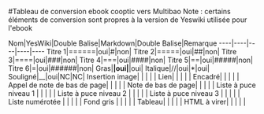 #Tableau de conversion ebook cooptic vers Multibao
Note : certains éléments de conversion sont propres à la version de Yeswiki utilisée pour l'ebook


Nom|YesWiki|Double Balise|Markdown|Double Balise|Remarque
----|----|----|----|----
Titre 1|======|oui|#|non|
Titre 2|=====|oui|##|non|
Titre 3|====|oui|###|non|
Titre 4|===|oui|####|non|
Titre 5|==|oui|#####|non|
Titre 6|=|oui|######|non|
Gras|**|oui|**|oui|
Italique|//|oui|*|oui|
Souligné|__|oui|NC|NC|
Insertion image| | | | |
Lien| | | | |
Encadré| | | | |
Appel de note de bas de page| | | | |
Note de bas de page| | | | |
Liste à puce niveau 1 | | | | |
Liste à puce niveau 2 | | | | |
Liste à puce niveau 3 | | | | |
Liste numérotée | | | | |
Fond gris | | | | |
Tableau| | | | |
HTML à virer| | | | |

